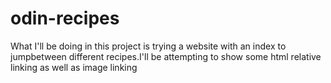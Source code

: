 # odin-recipes
What I'll be doing in this project is trying a website with an index to jumpbetween different recipes.I'll be attempting to show some html relative linking as well as image linking